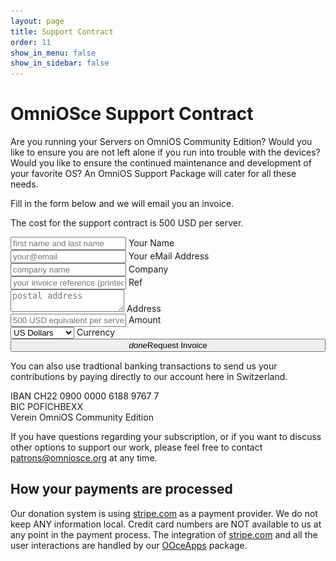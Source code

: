 ```yaml
---
layout: page
title: Support Contract
order: 11
show_in_menu: false
show_in_sidebar: false
---
```


# OmniOSce Support Contract

Are you running your Servers on OmniOS Community Edition? Would you like to
ensure you are not left alone if you run into trouble with the devices?
Would you like to ensure the continued maintenance and development of your
favorite OS? An OmniOS Support Package will cater for all these needs.

Fill in the form below and we will email you an invoice.

The cost for the support contract is 500 USD per server.

<form id="invoice_form">
<div class="row">
<div class="input-field col s12 offset-m1 m10 offset-l2 l8">
    <input placeholder="first name and last name" name="name" id="name_fld" type="text" class="validate">
    <label for="name">Your Name</label>
</div>
<div class="input-field col s12 offset-m1 m10 offset-l2 l8">
    <input placeholder="your@email" name="email" id="email_fld" type="email" class="validate">
    <label for="name">Your eMail Address</label>
</div>
<div class="input-field col s12 offset-m1 m10 offset-l2 l8">
    <input placeholder="company name" name="company" id="company_fld" type="text" class="validate">
    <label for="name">Company</label>
</div>
<div class="input-field col s12 offset-m1 m10 offset-l2 l8">
    <input placeholder="your invoice reference (printed on invoice)" name="ref" id="ref_fld" type="text" class="validate">
    <label for="name">Ref</label>
</div>
<div class="input-field col s12 offset-m1 m10 offset-l2 l8">
    <textarea placeholder="postal address" name="address" id="address_fld" class="materialize-textarea validate"></textarea>
    <label for="address">Address</label>
</div>
<div class="input-field col s6 offset-m1  m5 offset-l2 l4">
    <input placeholder="500 USD equivalent per server" name="amount" id="amount_fld" type="text" class="validate">
    <label>Amount</label>
</div>
<div class="input-field col s6 m5 l4">
    <select id="currency_fld">
      <option default value="usd">US Dollars</option>
      <option value="gbp">GB Pounds</option>
      <option value="eur">Euros</option>
      <option value="chf">Swiss Francs</option>
    </select>
    <label>Currency</label>
</div>
<div class="col s12 offset-m1 m10 offset-l2 l8">
    <button style="width: 100%" id="get-invoice" class="btn waves-effect waves-light btn-large" type="submit" name="action"><i class="material-icons
right">done</i>Request Invoice</button>
</div>
</div>
</form>
<div id="notice"></div>

<script>
(function(){
    document.getElementById('invoice-form').addEventListener('submit', function(e) {
       e.preventDefault();
       jQuery('#invoice-form').slideUp();
       jQuery('#notice').html("<h2>Processing your Request ... " +
           "<img src=/assets/images/spinner.gif></h2>");
       var data = {};
       ['name','company','address',
        'currency','amount','email','ref'].forEach(function(fld,i){
	   data[fld] = jQuery('#' + fld + '_fld').val();
       });
       jQuery.ajax('https://apps.omniosce.org/invoice/create', {
          dataType: 'json',
          method: 'POST',
          contentType: 'application/json; charset=utf-8',
          data: JSON.stringify(data),
          success: function(msg){
	    switch (msg.status){
	       case 'ok':
	          jQuery('#notice').html(
                    '<h2><i class="material-icons">check</i> ' +
                    'Check your mailbox. We have sent you the requested invoice'
	  	    +' by email.</h2>' +
                    '<h3>Please contact ' +
                    '<a href="mailto:patrons@omniosce.org">patrons@omniosce.org</a> ' +
                    'if the message does not arrive within a few minutes.</h3>'
                  );
		  break;
		default:
		 jQuery('#invoice-form').slidDown();
		 jQuery('#notice').html( <h2><i class="material-icons">sms_failed</i> ' +
	            'There was a problem processing your request: ' + msg.text
		    + ' Please contact <a href="mailto:patrons@omniosce.org">patrons@omniosce.org</a>.</h2>'
                );
	     }	   
          },
          error: function(xhr,status){
             jQuery('#notice').html('<h2><i class="material-icons">sms_failed</i> ' +
                'There was a problem processing your request. Please contact ' +
                '<a href="mailto:patrons@omniosce.org">patrons@omniosce.org</a>.</h2>');
          }
       });
   });
});

// Close Checkout on page navigation:
window.addEventListener('popstate', function() {
  handler.close();
});
})();</script>

You can also use tradtional banking transactions to send us your
contributions by paying directly to our account here in Switzerland.

IBAN CH22 0900 0000 6188 9767 7<br/>
BIC POFICHBEXX<br/>
Verein OmniOS Community Edition

If you have questions regarding your subscription, or if you want to
discuss other options to support our work, please feel free to contact <a
href="mailto:patrons@omniosce.org">patrons@omniosce.org</a> at any time.

## How your payments are processed

Our donation system is using <a href="https://stripe.com">stripe.com</a> as a payment provider.
We do not keep ANY information local. Credit card numbers are NOT available to us at any point
in the payment process. The integration of <a href="https://stripe.com">stripe.com</a> and all the user
interactions are handled by our <a href="https://github.com/omniosorg/ooceapps">OOceApps</a> package.

